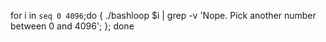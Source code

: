 for i in `seq 0 4096`;do { ./bashloop $i | grep -v 'Nope. Pick another number between 0 and 4096'; }; done
